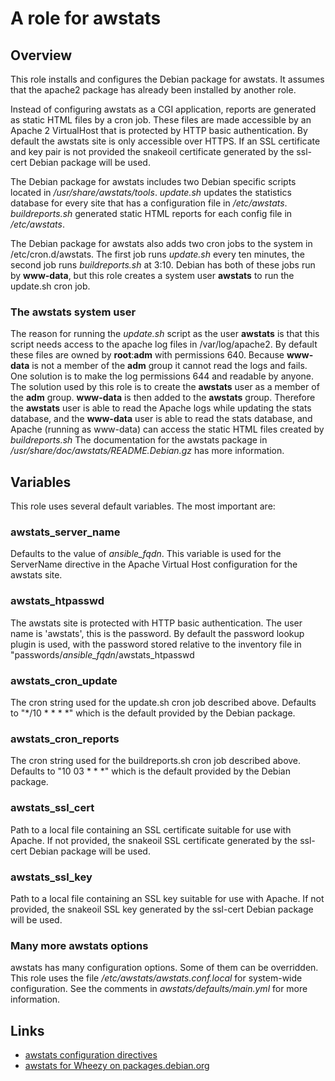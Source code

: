 # A role for awstats

## Overview
This role installs and configures the Debian package for awstats. It assumes
that the apache2 package has already been installed by another role.

Instead of configuring awstats as a CGI application, reports are generated
as static HTML files by a cron job. These files are made accessible by an
Apache 2 VirtualHost that is protected by HTTP basic authentication. By default
the awstats site is only accessible over HTTPS. If an SSL certificate and key pair
is not provided the snakeoil certificate generated by the ssl-cert Debian package
will be used.

The Debian package for awstats includes two Debian specific scripts located in
*/usr/share/awstats/tools*. *update.sh* updates the statistics database for every site
that has a configuration file in */etc/awstats*. *buildreports.sh* generated static HTML
reports for each config file in */etc/awstats*. 

The Debian package for awstats also adds two cron jobs to the system in
/etc/cron.d/awstats.  The first job runs *update.sh* every ten minutes, the second job
runs *buildreports.sh* at 3:10. Debian has both of these jobs run by **www-data**, but this
role creates a system user **awstats** to run the update.sh cron job.

### The awstats system user
The reason for running the *update.sh* script as the user **awstats** is that this script
needs access to the apache log files in /var/log/apache2. By default these files are
owned by **root**:**adm** with permissions 640. Because **www-data** is not a member of 
the **adm** group it cannot read the logs and fails. One solution is to make the log permissions 644 and readable by anyone. The solution used by this role is to create the **awstats** user as a member of the **adm** group. **www-data** is then added to the
**awstats** group. Therefore the **awstats** user is able to read the Apache logs while
updating the stats database, and the **www-data** user is able to read the stats database,
and Apache (running as www-data) can access the static HTML files created by *buildreports.sh* The documentation for the awstats package in */usr/share/doc/awstats/README.Debian.gz* has more information.

## Variables
This role uses several default variables. The most important are:
### awstats_server_name
Defaults to the value of *ansible_fqdn*. This variable is used for the ServerName
directive in the Apache Virtual Host configuration for the awstats site.
### awstats_htpasswd
The awstats site is protected with HTTP basic authentication. The user name is
'awstats', this is the password. By default the password lookup plugin is used,
with the password stored relative to the inventory file in "passwords/*ansible_fqdn*/awstats_htpasswd
### awstats_cron_update
The cron string used for the update.sh cron job described above. Defaults to 
"*/10 * * * *" which is the default provided by the Debian package.
### awstats_cron_reports
The cron string used for the buildreports.sh cron job described above. Defaults
to "10 03 * * *" which is the default provided by the Debian package.
### awstats_ssl_cert
Path to a local file containing an SSL certificate suitable for use with Apache. If
not provided, the snakeoil SSL certificate generated by the ssl-cert Debian package
will be used.
### awstats_ssl_key
Path to a local file containing an SSL key suitable for use with Apache. If
not provided, the snakeoil SSL key generated by the ssl-cert Debian package
will be used.
### Many more awstats options
awstats has many configuration options. Some of them can be overridden. This role
uses the file */etc/awstats/awstats.conf.local* for system-wide configuration. See
the comments in *awstats/defaults/main.yml* for more information.

## Links
- [awstats configuration directives](http://awstats.sourceforge.net/docs/awstats_config.html)
- [awstats for Wheezy on packages.debian.org](https://packages.debian.org/wheezy/awstats)

